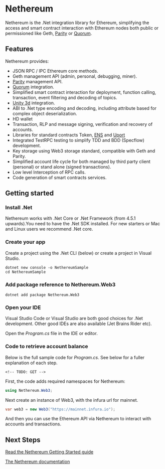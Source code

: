 # Nethereum

Nethereum is the .Net integration library for Ethereum, simplifying the
access and smart contract interaction with Ethereum nodes both public or
permissioned like Geth, [Parity](https://www.parity.io/)
or [Quorum](https://www.jpmorgan.com/global/Quorum).

## Features

Nethereum provides:

- JSON RPC / IPC Ethereum core methods.
- Geth management API (admin, personal, debugging, miner).
- [Parity](https://www.parity.io/) management API.
- [Quorum](https://www.jpmorgan.com/global/Quorum) integration.
- Simplified smart contract interaction for deployment, function calling, transaction, event filtering and decoding of topics.
- [Unity 3d](https://unity3d.com/) integration.
- ABI to .Net type encoding and decoding, including attribute based for complex object deserialization.
- HD wallet
- Transaction, RLP and message signing, verification and recovery of accounts.
- Libraries for standard contracts Token, [ENS](https://ens.domains/) and [Uport](#)
- Integrated TestRPC testing to simplify TDD and BDD (Specflow) development.
- Key storage using Web3 storage standard, compatible with Geth and Parity.
- Simplified account life cycle for both managed by third party client (personal) or stand alone (signed transactions).
- Low level Interception of RPC calls.
- Code generation of smart contracts services.

## Getting started

### Install .Net

Nethereum works with .Net Core or .Net Framework (from 4.5.1 upwards).You need to have the .Net SDK installed. For new starters or Mac and Linux users we
recommend .Net core.

### Create your app

Create a project using the .Net CLI (below) or create a project in Visual Studio.

```shell
dotnet new console -o NethereumSample
cd NethereumSample
```

### Add package reference to Nethereum.Web3

```shell
dotnet add package Nethereum.Web3
```

### Open your IDE

Visual Studio Code or Visual Studio are both good choices for .Net
development. Other good IDEs are also available (Jet Brains Rider
etc).

Open the _Program.cs_ file in the IDE or editor.

### Code to retrieve account balance

Below is the full sample code for _Program.cs_. See below for a fuller explanation of
each step.

```
<!-- TODO: GET -->
```

First, the code adds required namespaces for Nethereum:

```csharp
using Nethereum.Web3;
```

Next create an instance of Web3, with the infura url for
mainnet.

```csharp
var web3 = new Web3("https://mainnet.infura.io");
```

And then you can use the Ethereum API via Nethereum to interact with accounts and transactions.

## Next Steps

[Read the Nethereum Getting Started guide](https://nethereum.readthedocs.io/en/latest/getting-started/)

[The Nethereum documentation](https://nethereum.readthedocs.io/en/latest/)
